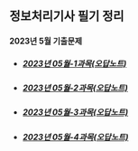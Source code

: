 ## 정보처리기사 필기 정리

#### 2023년 5월 기출문제
- ##### <a href="https://github.com/minyoungovo/Engineer-Information-Processing/blob/main/2023%EB%85%84%EA%B8%B0%EC%B6%9C%EB%AC%B8%EC%A0%9C/2023%EB%85%84%205%EC%9B%94-1%EA%B3%BC%EB%AA%A9(%EC%98%A4%EB%8B%B5%EB%85%B8%ED%8A%B8).md">2023년 05월-1과목(오답노트)</a><br/>
- ##### <a href="https://github.com/minyoungovo/Engineer-Information-Processing/blob/main/2023%EB%85%84%EA%B8%B0%EC%B6%9C%EB%AC%B8%EC%A0%9C/2023%EB%85%84%205%EC%9B%94-2%EA%B3%BC%EB%AA%A9(%EC%98%A4%EB%8B%B5%EB%85%B8%ED%8A%B8).md">2023년 05월-2과목(오답노트)</a><br/>
- ##### <a href="https://github.com/minyoungovo/Engineer-Information-Processing/blob/main/2023%EB%85%84%EA%B8%B0%EC%B6%9C%EB%AC%B8%EC%A0%9C/2023%EB%85%84%205%EC%9B%94-3%EA%B3%BC%EB%AA%A9(%EC%98%A4%EB%8B%B5%EB%85%B8%ED%8A%B8).md">2023년 05월-3과목(오답노트)</a><br/>
- ##### <a href="https://github.com/minyoungovo/Engineer-Information-Processing/blob/main/2023%EB%85%84%EA%B8%B0%EC%B6%9C%EB%AC%B8%EC%A0%9C/2023%EB%85%84%205%EC%9B%94-4%EA%B3%BC%EB%AA%A9(%EC%98%A4%EB%8B%B5%EB%85%B8%ED%8A%B8).md">2023년 05월-4과목(오답노트)</a><br/>


